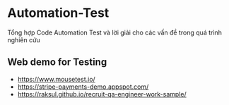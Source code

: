 # Automation-Test
Tổng hợp Code Automation Test  và lời giải cho các vấn đề trong quá trình nghiên cứu

## Web demo for Testing
 * https://www.mousetest.io/
 * https://stripe-payments-demo.appspot.com/
 * https://raksul.github.io/recruit-qa-engineer-work-sample/


